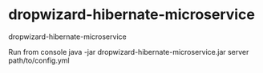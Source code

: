 # dropwizard-hibernate-microservice
dropwizard-hibernate-microservice

Run from console  java -jar dropwizard-hibernate-microservice.jar server path/to/config.yml
